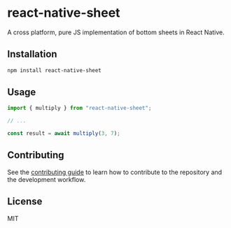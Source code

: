 # react-native-sheet

A cross platform, pure JS implementation of bottom sheets in React Native.

## Installation

```sh
npm install react-native-sheet
```

## Usage

```js
import { multiply } from "react-native-sheet";

// ...

const result = await multiply(3, 7);
```

## Contributing

See the [contributing guide](CONTRIBUTING.md) to learn how to contribute to the repository and the development workflow.

## License

MIT
